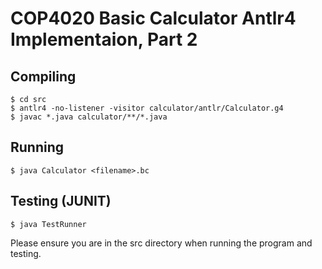 # COP4020 Basic Calculator Antlr4 Implementaion, Part 2 #
## Compiling ##
~~~~
$ cd src
$ antlr4 -no-listener -visitor calculator/antlr/Calculator.g4
$ javac *.java calculator/**/*.java
~~~~

## Running ##
~~~~
$ java Calculator <filename>.bc
~~~~

## Testing (JUNIT) ##
~~~~
$ java TestRunner
~~~~

Please ensure you are in the src directory when running the program and testing.